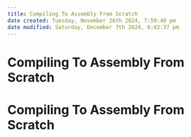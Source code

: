 ```yaml
---
title: Compiling To Assembly From Scratch
date created: Tuesday, November 26th 2024, 7:59:40 pm
date modified: Saturday, December 7th 2024, 6:42:37 pm
---
```


# Compiling To Assembly From Scratch

# Compiling To Assembly From Scratch

